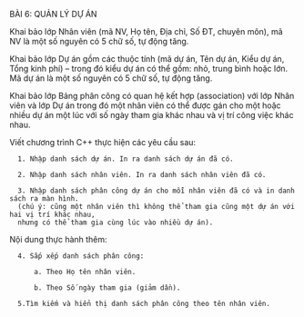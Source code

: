 BÀI 6: QUẢN LÝ DỰ ÁN

Khai bảo lớp Nhân viên (mã NV, Họ tên, Địa chỉ, Số ĐT, chuyên môn), mã NV là một số nguyên có 5 chữ số, tự động tăng.

Khai bảo lớp Dự án gồm các thuộc tính (mã dự án, Tên dự án, Kiểu dự án, Tổng kinh phí) – trong đó kiểu dự án có thể gồm: nhỏ, trung bình hoặc lớn. Mã dự án là một số nguyên có 5 chữ số, tự động tăng.

Khai bảo lớp Bảng phân công có quan hệ kết hợp (association) với lớp Nhân viên và lớp Dự án trong đó một nhân viên có thể được gán cho một hoặc nhiều dự án một lúc với số ngày tham gia khác nhau và vị trí công việc khác nhau. 

Viết chương trình C++ thực hiện các yêu cầu sau:

      1. Nhập danh sách dự án. In ra danh sách dự án đã có.
      
      2. Nhập danh sách nhân viên. In ra danh sách nhân viên đã có.
      
      3. Nhập danh sách phân công dự án cho mỗi nhân viên đã có và in danh sách ra màn hình.
      (chú ý: cũng một nhân viên thì không thể tham gia cũng một dự án với hai vị trí khác nhau,
      nhưng có thể tham gia cùng lúc vào nhiều dự án).
      
  Nội dung thực hành thêm:
  
      4. Sắp xếp danh sách phân công:
      
          a. Theo Họ tên nhân viên.
          
          b. Theo Số ngày tham gia (giảm dần).
      
      5.Tìm kiếm và hiển thị danh sách phân công theo tên nhân viên.
      

